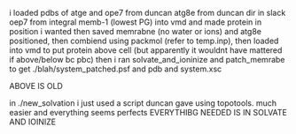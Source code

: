 i loaded pdbs of atge and ope7 from duncan
atg8e from duncan dir in slack oep7 from integral memb-1 (lowest PG)
into vmd and made protein in position i wanted
then saved memrabne (no water or ions) and atg8e positioned, then combiend using packmol (refer to temp.inp),
then loaded into vmd to put protein above cell (but apparently it wouldnt have mattered if above/below bc pbc)
then i ran solvate_and_ioninize and patch_memrabe to get ./blah/system_patched.psf and pdb and system.xsc

ABOVE IS OLD


in ./new_solvation i just used a script duncan gave using topotools. much easier and everything seems perfects
EVERYTHIBG NEEDED IS IN  SOLVATE AND IOINIZE